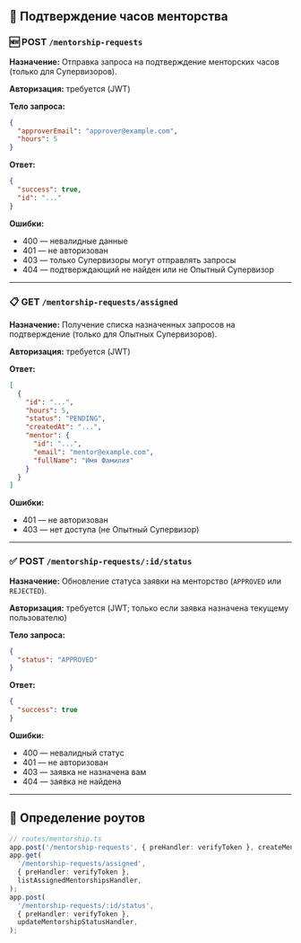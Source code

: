 ## 🤝 Подтверждение часов менторства

### 🆕 POST `/mentorship-requests`

**Назначение:** Отправка запроса на подтверждение менторских часов (только для Супервизоров).

**Авторизация:** требуется (JWT)

**Тело запроса:**

```json
{
  "approverEmail": "approver@example.com",
  "hours": 5
}
```

**Ответ:**

```json
{
  "success": true,
  "id": "..."
}
```

**Ошибки:**

- 400 — невалидные данные
- 401 — не авторизован
- 403 — только Супервизоры могут отправлять запросы
- 404 — подтверждающий не найден или не Опытный Супервизор

---

### 📋 GET `/mentorship-requests/assigned`

**Назначение:** Получение списка назначенных запросов на подтверждение (только для Опытных Супервизоров).

**Авторизация:** требуется (JWT)

**Ответ:**

```json
[
  {
    "id": "...",
    "hours": 5,
    "status": "PENDING",
    "createdAt": "...",
    "mentor": {
      "id": "...",
      "email": "mentor@example.com",
      "fullName": "Имя Фамилия"
    }
  }
]
```

**Ошибки:**

- 401 — не авторизован
- 403 — нет доступа (не Опытный Супервизор)

---

### ✅ POST `/mentorship-requests/:id/status`

**Назначение:** Обновление статуса заявки на менторство (`APPROVED` или `REJECTED`).

**Авторизация:** требуется (JWT; только если заявка назначена текущему пользователю)

**Тело запроса:**

```json
{
  "status": "APPROVED"
}
```

**Ответ:**

```json
{
  "success": true
}
```

**Ошибки:**

- 400 — невалидный статус
- 401 — не авторизован
- 403 — заявка не назначена вам
- 404 — заявка не найдена

---

## 🔧 Определение роутов

```ts
// routes/mentorship.ts
app.post('/mentorship-requests', { preHandler: verifyToken }, createMentorshipRequestHandler);
app.get(
  '/mentorship-requests/assigned',
  { preHandler: verifyToken },
  listAssignedMentorshipsHandler,
);
app.post(
  '/mentorship-requests/:id/status',
  { preHandler: verifyToken },
  updateMentorshipStatusHandler,
);
```
